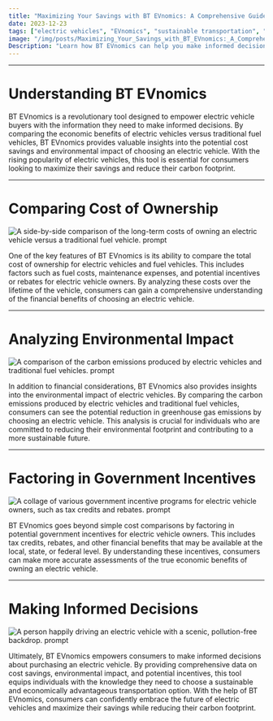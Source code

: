 ```yaml
---
title: "Maximizing Your Savings with BT EVnomics: A Comprehensive Guide to Electric Vehicle Economics"
date: 2023-12-23
tags: ["electric vehicles", "EVnomics", "sustainable transportation", "economic benefits", "green technology"]
image: "/img/posts/Maximizing_Your_Savings_with_BT_EVnomics:_A_Comprehensive_Guide_to_Electric_Vehicle_Economics/0.png"
Description: "Learn how BT EVnomics can help you make informed decisions about purchasing an electric vehicle by comparing and analyzing the economic benefits of electric vehicles versus fuel vehicles. Discover how you can save money and reduce your environmental impact with this powerful tool."
---
```



---
# Understanding BT EVnomics

BT EVnomics is a revolutionary tool designed to empower electric vehicle buyers with the information they need to make informed decisions. By comparing the economic benefits of electric vehicles versus traditional fuel vehicles, BT EVnomics provides valuable insights into the potential cost savings and environmental impact of choosing an electric vehicle. With the rising popularity of electric vehicles, this tool is essential for consumers looking to maximize their savings and reduce their carbon footprint.



---
# Comparing Cost of Ownership

![A side-by-side comparison of the long-term costs of owning an electric vehicle versus a traditional fuel vehicle. prompt](/img/posts/Maximizing_Your_Savings_with_BT_EVnomics:_A_Comprehensive_Guide_to_Electric_Vehicle_Economics/2.png "A side-by-side comparison of the long-term costs of owning an electric vehicle versus a traditional fuel vehicle.")

One of the key features of BT EVnomics is its ability to compare the total cost of ownership for electric vehicles and fuel vehicles. This includes factors such as fuel costs, maintenance expenses, and potential incentives or rebates for electric vehicle owners. By analyzing these costs over the lifetime of the vehicle, consumers can gain a comprehensive understanding of the financial benefits of choosing an electric vehicle.



---
# Analyzing Environmental Impact

![A comparison of the carbon emissions produced by electric vehicles and traditional fuel vehicles. prompt](/img/posts/Maximizing_Your_Savings_with_BT_EVnomics:_A_Comprehensive_Guide_to_Electric_Vehicle_Economics/3.png "A comparison of the carbon emissions produced by electric vehicles and traditional fuel vehicles.")

In addition to financial considerations, BT EVnomics also provides insights into the environmental impact of electric vehicles. By comparing the carbon emissions produced by electric vehicles and traditional fuel vehicles, consumers can see the potential reduction in greenhouse gas emissions by choosing an electric vehicle. This analysis is crucial for individuals who are committed to reducing their environmental footprint and contributing to a more sustainable future.



---
# Factoring in Government Incentives

![A collage of various government incentive programs for electric vehicle owners, such as tax credits and rebates. prompt](/img/posts/Maximizing_Your_Savings_with_BT_EVnomics:_A_Comprehensive_Guide_to_Electric_Vehicle_Economics/4.png "A collage of various government incentive programs for electric vehicle owners, such as tax credits and rebates.")

BT EVnomics goes beyond simple cost comparisons by factoring in potential government incentives for electric vehicle owners. This includes tax credits, rebates, and other financial benefits that may be available at the local, state, or federal level. By understanding these incentives, consumers can make more accurate assessments of the true economic benefits of owning an electric vehicle.



---
# Making Informed Decisions

![A person happily driving an electric vehicle with a scenic, pollution-free backdrop. prompt](/img/posts/Maximizing_Your_Savings_with_BT_EVnomics:_A_Comprehensive_Guide_to_Electric_Vehicle_Economics/5.png "A person happily driving an electric vehicle with a scenic, pollution-free backdrop.")

Ultimately, BT EVnomics empowers consumers to make informed decisions about purchasing an electric vehicle. By providing comprehensive data on cost savings, environmental impact, and potential incentives, this tool equips individuals with the knowledge they need to choose a sustainable and economically advantageous transportation option. With the help of BT EVnomics, consumers can confidently embrace the future of electric vehicles and maximize their savings while reducing their carbon footprint.


